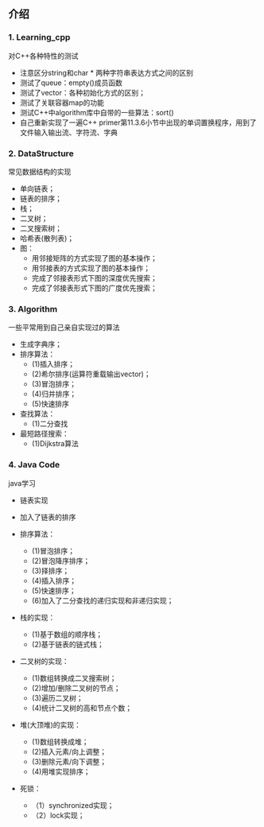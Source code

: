 ## 介绍

###  1. Learning_cpp
对C++各种特性的测试
- 注意区分string和char * 两种字符串表达方式之间的区别
- 测试了queue：empty()成员函数
- 测试了vector：各种初始化方式的区别；
- 测试了关联容器map的功能
- 测试C++中algorithm库中自带的一些算法：sort()
- 自己重新实现了一遍C++ primer第11.3.6小节中出现的单词置换程序，用到了文件输入输出流、字符流、字典

###  2. DataStructure
常见数据结构的实现
- 单向链表；
- 链表的排序；
- 栈；
- 二叉树；
- 二叉搜索树；
- 哈希表(散列表)；
- 图：
	- 用邻接矩阵的方式实现了图的基本操作；
	- 用邻接表的方式实现了图的基本操作；
	- 完成了邻接表形式下图的深度优先搜索；
	- 完成了邻接表形式下图的广度优先搜索；

###  3. Algorithm
一些平常用到自己亲自实现过的算法
- 生成字典序；
- 排序算法：
    - (1)插入排序；
	- (2)希尔排序(运算符重载输出vector)；
	- (3)冒泡排序；
	- (4)归并排序；
	- (5)快速排序
- 查找算法：
	- (1)二分查找
- 最短路径搜索：
	- (1)Dijkstra算法
    
### 4. Java Code
java学习
- 链表实现
- 加入了链表的排序
- 排序算法：
    - (1)冒泡排序；
    - (2)冒泡降序排序；
    - (3)择排序；
    - (4)插入排序；
    - (5)快速排序；
    - (6)加入了二分查找的递归实现和非递归实现；
- 栈的实现：
    - (1)基于数组的顺序栈；
    - (2)基于链表的链式栈；
- 二叉树的实现：
    - (1)数组转换成二叉搜索树；
    - (2)增加/删除二叉树的节点；
    - (3)遍历二叉树；
    - (4)统计二叉树的高和节点个数；
- 堆(大顶堆)的实现：
    - (1)数组转换成堆；
    - (2)插入元素/向上调整；
    - (3)删除元素/向下调整；
    - (4)用堆实现排序；

- 死锁：
    - （1）synchronized实现；
    - （2）lock实现；
